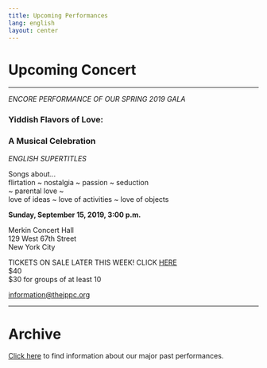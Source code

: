 ```yaml
---
title: Upcoming Performances
lang: english
layout: center
---
```


# Upcoming Concert
  
_____

*ENCORE PERFORMANCE OF OUR SPRING 2019 GALA*

### Yiddish Flavors of Love:
### A Musical Celebration

*ENGLISH SUPERTITLES*

Songs about...  
flirtation ~ nostalgia ~ passion ~ seduction  
~ parental love ~  
love of ideas ~ love of activities ~ love of objects

**Sunday, September 15, 2019, 3:00 p.m.**

Merkin Concert Hall  
129 West 67th Street  
New York City

TICKETS ON SALE LATER THIS WEEK!  CLICK [HERE](https://www.kaufmanmusiccenter.org/mch/event/yiddish-flavors-of-love-a-musical-celebration/)  
$40  
$30 for groups of at least 10  

[information@thejppc.org](mailto:information@thejppc.org)

_____

# Archive

[Click here](concerts_archive.html) to find information about our major past performances.
